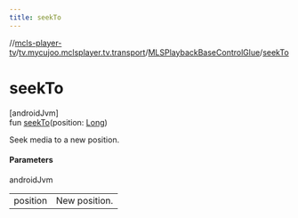 ```yaml
---
title: seekTo
---
```

//[mcls-player-tv](../../../index.html)/[tv.mycujoo.mclsplayer.tv.transport](../index.html)/[MLSPlaybackBaseControlGlue](index.html)/[seekTo](seek-to.html)



# seekTo



[androidJvm]\
fun [seekTo](seek-to.html)(position: [Long](https://kotlinlang.org/api/latest/jvm/stdlib/kotlin/-long/index.html))



Seek media to a new position.



#### Parameters


androidJvm

| | |
|---|---|
| position | New position. |




